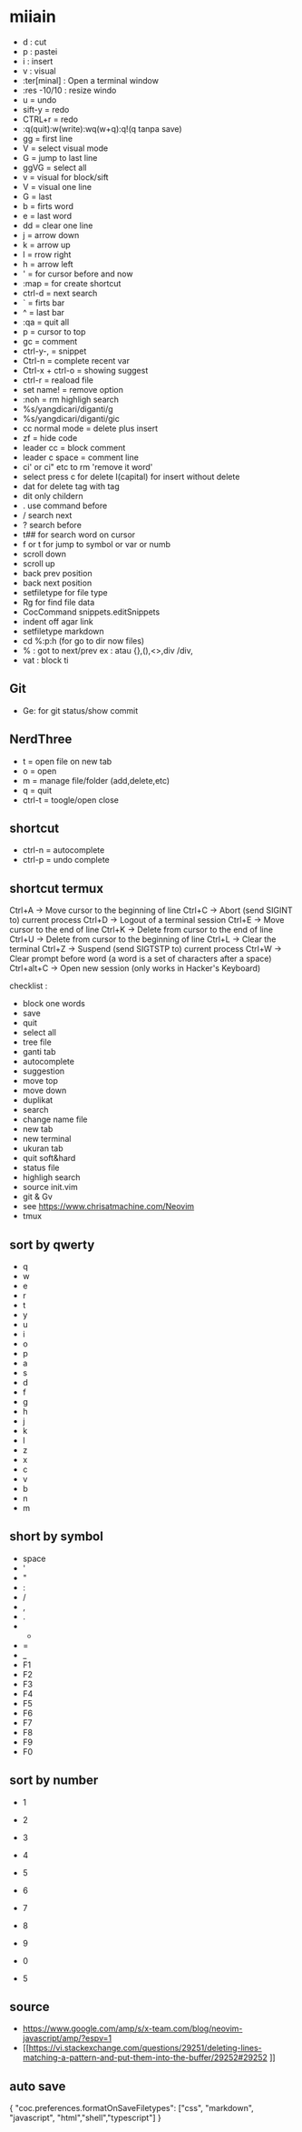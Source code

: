 # miiain
- d : cut
- p : pastei
- i : insert
- v : visual
- :ter[minal]	: Open a terminal window
- :res -10/10 : resize windo
- u = undo
- sift-y = redo
- CTRL+r = redo
- :q(quit):w(write):wq(w+q):q!(q tanpa save)
- gg = first line
- V = select visual mode
- G = jump to last line
- ggVG = select all
- v = visual for block/sift
- V = visual one line
- G = last 
- b = firts word
- e = last word
- dd = clear one line
- j = arrow down
- k = arrow up
- l = rrow right
- h = arrow left
- ' = for cursor before and now
- :map = for create shortcut
- ctrl-d = next search
- \` = firts bar
- ^ = last bar
- :qa = quit all
- p = cursor to top
- gc = comment
- ctrl-y-, = snippet
- Ctrl-n = complete recent var
- Ctrl-x + ctrl-o = showing suggest
- ctrl-r = reaload file
- set name! = remove option
- :noh = rm highligh search
- %s/yangdicari/diganti/g
- %s/yangdicari/diganti/gic
- cc normal mode = delete plus insert
- zf = hide code
- leader cc = block comment
- leader c space = comment line
- ci' or ci" etc to rm 'remove it word'
- <C-v> select press c for delete I(capital) for insert without delete
- dat for delete tag with tag 
- dit only childern
- . use command before
- / search next
- ? search before
- t## for search word on cursor
- f or t for jump to symbol or var or numb
- <C-d> scroll down
- <C-u> scroll up
- <C-o> back prev position
- <C-i> back next position
- <Plug>setfiletype  for file type
- Rg for find file data
- CocCommand snippets.editSnippets
- indent off agar link
- setfiletype markdown
- cd %:p:h (for go to dir now files)
- % : got to next/prev ex : atau {},(),<>,div /div, 
- vat : block <tag> ti </tag>

## Git
- Ge: for git status/show commit






## NerdThree
- t = open file on new tab
- o = open
- m = manage file/folder (add,delete,etc)
- q = quit
- ctrl-t = toogle/open close

## shortcut
- ctrl-n = autocomplete
- ctrl-p = undo complete

## shortcut termux
Ctrl+A → Move cursor to the beginning of line
Ctrl+C → Abort (send SIGINT to) current process
Ctrl+D → Logout of a terminal session
Ctrl+E → Move cursor to the end of line
Ctrl+K → Delete from cursor to the end of line
Ctrl+U → Delete from cursor to the beginning of line
Ctrl+L → Clear the terminal
Ctrl+Z → Suspend (send SIGTSTP to) current process
Ctrl+W → Clear prompt before word (a word is a set of characters after a space)
Ctrl+alt+C → Open new session (only works in Hacker's Keyboard)


checklist :

- block one words 
- save
- quit
- select all
- tree file 
- ganti tab
- autocomplete
- suggestion
- move top
- move down
- duplikat
- search
- change name file
- new tab
- new terminal
- ukuran tab
- quit soft&hard
- status file
- highligh search
- source init.vim
- git & Gv
- see https://www.chrisatmachine.com/Neovim
- tmux

## sort by qwerty
- q
- w
- e
- r
- t
- y
- u
- i
- o
- p
- a
- s
- d
- f
- g
- h
- j
- k
- l
- z
- x
- c
- v
- b
- n
- m

## short by symbol
- space
- '
- "
- :
- /
- ,
- .
- -
- =
- _
- F1
- F2
- F3
- F4
- F5
- F6
- F7
- F8
- F9
- F0

## sort by number
- 1
- 2
- 3
- 4
- 5
- 6
- 7
- 8
- 9
- 0


- 5

## source 
- https://www.google.com/amp/s/x-team.com/blog/neovim-javascript/amp/?espv=1
- [[https://vi.stackexchange.com/questions/29251/deleting-lines-matching-a-pattern-and-put-them-into-the-buffer/29252#29252  ]]

## auto save 
{
  "coc.preferences.formatOnSaveFiletypes": ["css", "markdown", "javascript", "html","shell","typescript"]
}
